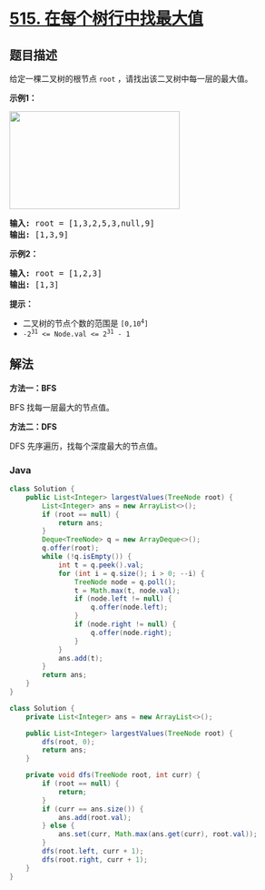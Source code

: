 # [515. 在每个树行中找最大值](https://leetcode.cn/problems/find-largest-value-in-each-tree-row)

## 题目描述

<p>给定一棵二叉树的根节点&nbsp;<code>root</code> ，请找出该二叉树中每一层的最大值。</p>

<p><strong>示例1：</strong></p>

<p><img alt="" src="https://gcore.jsdelivr.net/gh/doocs/leetcode@main/solution/0500-0599/0515.Find%20Largest%20Value%20in%20Each%20Tree%20Row/images/largest_e1.jpg" style="height: 172px; width: 300px;" /></p>

<pre>
<strong>输入: </strong>root = [1,3,2,5,3,null,9]
<strong>输出: </strong>[1,3,9]
</pre>

<p><strong>示例2：</strong></p>

<pre>
<strong>输入: </strong>root = [1,2,3]
<strong>输出: </strong>[1,3]
</pre>

<p><strong>提示：</strong></p>

<ul>
	<li>二叉树的节点个数的范围是 <code>[0,10<sup>4</sup>]</code></li>
	<li><meta charset="UTF-8" /><code>-2<sup>31</sup>&nbsp;&lt;= Node.val &lt;= 2<sup>31</sup>&nbsp;- 1</code></li>
</ul>

## 解法

**方法一：BFS**

BFS 找每一层最大的节点值。

**方法二：DFS**

DFS 先序遍历，找每个深度最大的节点值。

### **Java**

```java
class Solution {
    public List<Integer> largestValues(TreeNode root) {
        List<Integer> ans = new ArrayList<>();
        if (root == null) {
            return ans;
        }
        Deque<TreeNode> q = new ArrayDeque<>();
        q.offer(root);
        while (!q.isEmpty()) {
            int t = q.peek().val;
            for (int i = q.size(); i > 0; --i) {
                TreeNode node = q.poll();
                t = Math.max(t, node.val);
                if (node.left != null) {
                    q.offer(node.left);
                }
                if (node.right != null) {
                    q.offer(node.right);
                }
            }
            ans.add(t);
        }
        return ans;
    }
}
```

```java
class Solution {
    private List<Integer> ans = new ArrayList<>();

    public List<Integer> largestValues(TreeNode root) {
        dfs(root, 0);
        return ans;
    }

    private void dfs(TreeNode root, int curr) {
        if (root == null) {
            return;
        }
        if (curr == ans.size()) {
            ans.add(root.val);
        } else {
            ans.set(curr, Math.max(ans.get(curr), root.val));
        }
        dfs(root.left, curr + 1);
        dfs(root.right, curr + 1);
    }
}
```
